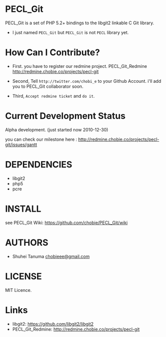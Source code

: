 PECL_Git
=======================================================

PECL_Git is a set of PHP 5.2+ bindings to the libgit2 linkable C Git library.

* I just named `PECL_Git` but `PECL_Git` is not `PECL` library yet.

How Can I Contribute?
=======================================================

* First. you have to register our redmine project.
PECL_Git_Redmine <http://redmine.chobie.co/projects/pecl-git>

* Second, Tell `http://twitter.com/chobi_e` to your Github Account.
i'll add you to PECL_Git collaborator soon.

* Third, `Accept redmine ticket` and `do it`.


Current Development Status
=======================================================

Alpha development.
(just started now 2010-12-30)

you can check our milestone here : <http://redmine.chobie.co/projects/pecl-git/issues/gantt>

DEPENDENCIES
=======================================================

* libgit2
* php5
* pcre

INSTALL
=======================================================

see PECL_Git Wiki: <https://github.com/chobie/PECL_Git/wiki>

AUTHORS
=======================================================

* Shuhei Tanuma <chobieee@gmail.com>

LICENSE
=======================================================

MIT Licence.

Links
=======================================================

* libgit2: <https://github.com/libgit2/libgit2>
* PECL_Git_Redmine: <http://redmine.chobie.co/projects/pecl-git>
